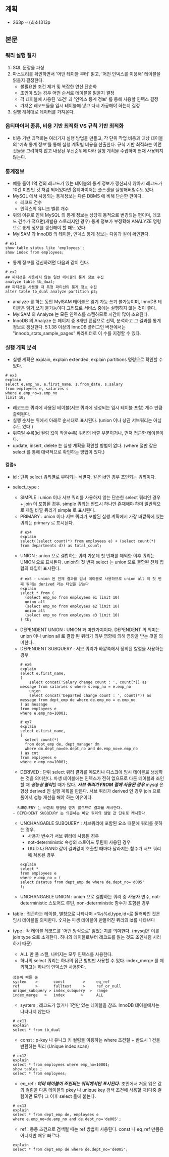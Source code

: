 ## 계획
- 263p ~ (최소)313p

## 본문
### 쿼리 실행 절차
1. SQL 문장을 파싱
2. 파스트리를 확인하면서 '어떤 테이블 부터' 읽고, '어떤 인덱스를 이용해' 테이블을 읽을지 결정한다.
    - 불필요한 조건 제거 및 복잡한 연산 단순화
    - 조인이 있는 경우 어떤 순서로 테이블을 읽을지 결정
    - 각 테이블에 사용된 '조건' 과 '인덱스 통계 정보' 를 통해 사용할 인덱스 결정
    - 가져온 레코드들을 임시 테이블에 넣고 다시 가공해야 하는지 결정    
3. 실행 계획대로 데이터를 가져온다.

### 옵티마이저 종류, 비용 기반 최적화 VS 규칙 기반 최적화
- 비용 기반 최적화는 여러가지 실행 방법을 만들고, 각 단위 작업 비용과 대상 테이블의 '예측 통계 정보'를 통해 실행 계획별 비용을 산출한다.
규칙 기반 최적화는 이런 것들을 고려하지 않고 내장된 우선순위에 다라 실행 계획을 수립하며 현재 사용되지 않는다.

### 통계정보
- 예를 들어 1억 건의 레코드가 있는 테이블의 통계 정보가 갱신되지 않아서 레코드가 10건 미만인 것 처럼 되어있다면 옵티마이저는 풀스캔을 실행해버릴수도 있다.
- MySQL 에서 사용되는 통계정보는 다른 DBMS 에 비해 단순한 편이다.
    - 레코드 건수
    - 인덱스의 유니크 벨류 개수
- 위의 이유로 인해 MySQL 의 통계 정보는 상당히 동적으로 변경되는 편이며, 레코드 건수가 적으면(개발용 스토리지인 경우) 통계 정보가 부정확해 ANALYZE 명령으로 통계 정보를 갱신해야 할 때도 있다.
- MyISAM 과 InnoDB 의 테이블, 인덱스 통계 정보는 다음과 같이 확인한다.
```mysql
# ex1
show table status like 'employees';
show index from employees;
```
- 통계 정보를 갱신하려면 다음과 같이 한다.
```mysql
# ex2
## 파티션을 사용하지 않는 일반 테이블의 통계 정보 수집
analyze table tb_dual;
## 파티션을 사용할 때 특정 파티션의 통계 정보 수집
alter table tb_dual analyze partition p3;
```
- analyze 를 하는 동안 MyISAM 테이블은 읽기 가능 쓰기 불가능이며, InnoDB 테이블은 읽기,쓰기 불가능이다 그러므로 서비스 중에는 실행하지 않는 것이 좋다.
- MyISAM 의 Analyze 는 모든 인덱스를 스캔하므로 시간이 많이 소요된다.
- InnoDB 의 Analyze 는 페이지 중 8개만 랜덤으로 선택, 분석하고 그 결과를 통계 정보로 갱신한다. 5.1.38 이상의 InnoDB 플러그인 버전에서는 "innodb_stats_sample_pages" 파라미터로 이 수를 지정할 수 있다.

### 실행 계획 분석
- 실행 계획은 explain, explain extended, explain partitions 명령으로 확인할 수 있다.
```mysql
# ex3
explain 
select e.emp_no, e.first_name, s.from_date, s.salary
from employees e, salaries s
where e.emp_no=s.emp_no
limit 10;
```
- 레코드는 쿼리에 사용된 테이블(서브 쿼리에 생성되는 임시 테이블 포함) 개수 만큼 출력된다.
- 실행 순서는 위에서 아래로 순서대로 표시된다. (union 이나 상관 서브쿼리는 아닐 수도 있다.)
- 위쪽일 수록(id 컬럼 값이 작을수록) 쿼리의 바깥 부분이거나, 먼저 접근한 테이블이다.
- update, insert, delete 는 실행 계획을 확인할 방법이 없다. (where 절만 같은 select 를 통해 대략적으로 확인하는 방법이 있다.)

#### 컬럼s
- id : 단위 select 쿼리별로 부여되는 식별자. 같은 id인 경우 조인되는 쿼리이다.
- select_type : 
    - SIMPLE : union 이나 서브 쿼리를 사용하지 않는 단순한 select 쿼리인 경우 + join 이 포함된 경우. simple 쿼리는 반드시 하나만 존재해야 하며 일반적으로 제일 바깥 쿼리가 simple 로 표시된다. 
    - PRIMARY : union 이나 서브 쿼리가 포함된 실행 계획에서 가장 바깥쪽에 있는 쿼리는 primary 로 표시된다.
        ```mysql
        # ex4
        explain 
        select((select count(*) from employees e) + (select count(*) from departments d)) as total_count;
        ```
    - UNION : union 으로 결합하는 쿼리 가운데 첫 번째를 제외한 이후 쿼리는 UNION 으로 표시된다. union의 첫 번째 select 는 union 으로 결합된 전체 집합의 타입이 표시된다.
        ```mysql
        # ex5 - union 된 전체 결과를 임시 테이블로 사용하므로 union all 의 첫 번째 쿼리는 derived 라는 타입을 갖는다 
        explain 
        select * from (
          (select emp_no from employees e1 limit 10)                     
          union all
          (select emp_no from employees e2 limit 10)
          union all
          (select emp_no from employees e3 limit 10)
        ) tb;
        ```
    - DEPENDENT UNION : UNION 과 마찬가지이다. DEPENDENT 의 의미는 union 이나 union all 로 결합 된 쿼리가 외부 영향에 의해 영향을 받는 것을 의미한다.
    - DEPENDENT SUBQUERY : 서브 쿼리가 바깥쪽에서 정의된 칼럼을 사용하는 경우.
        ```mysql
        # ex6
        explain
        select e.first_name,
        (
            select concat('Salary change count : ', count(*)) as message from salaries s where s.emp_no = e.emp_no
            union
            select concat('Departed change count : ', count(*)) as message from dept_emp de where de.emp_no = e.emp_no
        ) as message
        from employees e
        where e.emp_no=10001;
      
        # ex7
        explain 
        select e.first_name,
        (
          select count(*)
          from dept_emp de, dept_manager dm
          where dm.dept_no=de.dept_no and de.emp_no=e.emp_no
        ) as cnt
        from employees e
        where e.emp_no=10001;
        ``` 
    - DERIVED : 단위 select 쿼리 결과를 메모리나 디스크에 임시 테이블로 생성하는 것을 의미한다. 
    파생 테이블에는 인덱스가 전혀 없으므로 다른 테이블과 조인할 때 ***성능상 불리***할 때가 많다. 
    ***서브 쿼리가 FROM 절에 사용된 경우*** mysql 은 항상 derived 인 실행 계획을 만든다.
    서브 쿼리가 derived 인 경우 join 으로 풀어서 성능 개선을 해야 하는 이유이다.

    ``` 
    - SUBQUERY 는 바깥의 영향을 받지 않으므로 결과를 캐시한다.
    - DEPENDENT SUBQEURY 는 의존하는 바깥 쿼리의 컬럼 값 단위로 캐시한다.
    ```
    - UNCHANGABLE SUBQUERY : 서브쿼리에 포함된 요소 때문에 쿼리를 못하는 경우.
        - 사용자 변수가 서브 쿼리에 사용된 경우
        - not-deterministic 속성의 스토어드 루틴이 사용된 경우
        - UUID 나 RAND 같이 결과값이 호출할 때마다 달라지는 함수가 서브 쿼리에 적용된 경우
        ```mysql
        explain
        select *
        from employees e
        where e.emp_no = (
        select @status from dept_emp de where de.dept_no='d005'
        );
        ```
    - UNCHANGABLE UNION : union 으로 결합하는 쿼리 중 사용자 변수, not-deterministic 스토어드 루틴, non-deterministic 함수가 포함된 경우
- table : 접근하는 테이블, 별칭으로 나타나며 <%s%d,type,id>로 둘러싸인 것은 임시 테이블을 의미한다. 숫자는 파생 테이블이 만들어진 쿼리의 id를 나타낸다
- type : 각 테이블 레코드를 '어떤 방식으로' 읽었는지를 의미한다. (mysql은 이를 join type 으로 소개한다. 하나의 테이블로부터 레코드를 읽는 것도 조인처럼 처리하기 때문)
    - ALL 만 풀 스캔, 나머지는 모두 인덱스를 사용한다.
    - 하나의 select 쿼리는 하나의 접근 방법만 사용할 수 있다. index_merge 를 제외하고는 하나의 인덱스만 사용한다.
    ```
    성능이 빠른 순
    system    >       const        >     eq_ref
    ref       >       fulltext     >     ref_or_null    
    unique_subquery > index_subquery  >  range
    index_merge   >   index       >      ALL
    ```

    - system : 레코드가 없거나 1건만 있는 테이블을 참조. InnoDB 테이블에서는 나타나지 않는다
    ```mysql
    # ex11
    explain 
    select * from tb_dual
    ```
    - const : p-key 나 유니크 키 컬럼을 이용하는 where 조건절 + 반드시 1 건을 반환하는 쿼리 (Unique index scan)
    ```mysql
    # ex12
    explain 
    select * from employees where emp_no=10001;
    show tables ;
    select * from employees;
    ```
    - eq_ref : ***여러 테이블이 조인되는 쿼리에서만 표시된다.*** 조인에서 처음 읽은 값의 컬럼을 다음 테이블의 pkey 나 unique key 검색 조건에 사용할 때(다중 컬럼이면 모두) 그 이후 select 들에 붙는다.
    ```mysql
    # ex13
    explain
    select * from dept_emp de, employees e
    where e.emp_no=de.emp_no and de.dept_no='de005';
    ```
    - ref : 동등 조건으로 검색될 때는 ref 방법이 사용된다. const 나 eq_ref 만큼은 아니지만 매우 빠르다.
    ```mysql
    explain 
    select * from dept_emp de where de.dept_no='de005';
    ``` 